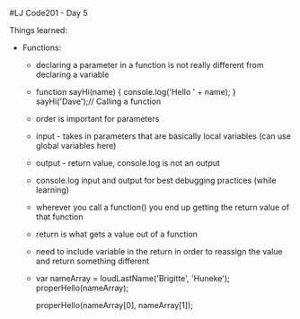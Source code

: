 #LJ Code201 - Day 5

Things learned:
- Functions:
  - declaring a parameter in a function is not really different from declaring a variable
  - function sayHi(name) {
      console.log('Hello ' + name);
    }
    sayHi('Dave');// Calling a function
  - order is important for parameters
  - input - takes in parameters that are basically local variables (can use global variables here)
  - output - return value, console.log is not an output
  - console.log input and output for best debugging practices (while learning)
  - wherever you call a function() you end up getting the return value of that function
  - return is what gets a value out of a function
  - need to include variable in the return in order to reassign the value and return something different

  - var nameArray = loudLastName('Brigitte', 'Huneke');
    properHello(nameArray);

    properHello(nameArray[0], nameArray[1]);
